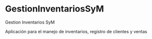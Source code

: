 # GestionInventariosSyM
Gestion Inventarios SyM

Aplicación para el manejo de inventarios, registro de clientes y ventas
